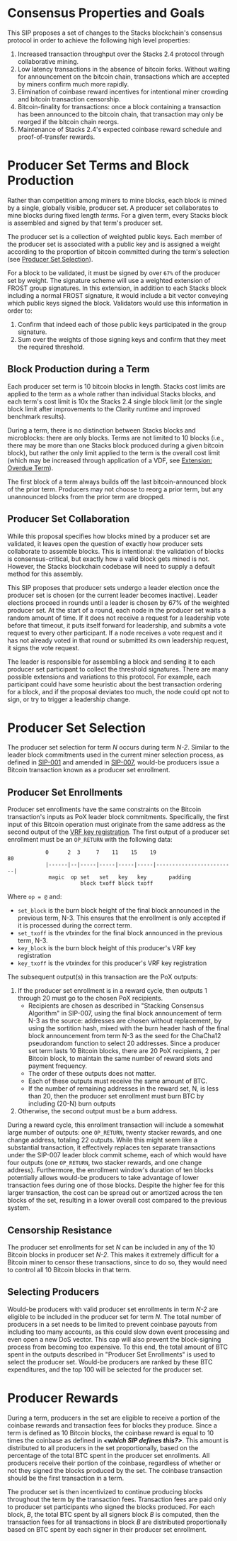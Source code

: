 # Consensus Properties and Goals

This SIP proposes a set of changes to the Stacks blockchain's consensus protocol
in order to achieve the following high level properties:

1. Increased transaction throughput over the Stacks 2.4 protocol through
   collaborative mining.
2. Low latency transactions in the absence of bitcoin forks. Without waiting for
   announcement on the bitcoin chain, transactions which are accepted by miners
   confirm much more rapidly.
3. Elimination of coinbase reward incentives for intentional miner crowding and
   bitcoin transaction censorship.
4. Bitcoin-finality for transactions: once a block containing a transaction has
   been announced to the bitcoin chain, that transaction may only be reorged if
   the bitcoin chain reorgs.
5. Maintenance of Stacks 2.4's expected coinbase reward schedule and
   proof-of-transfer rewards.

# Producer Set Terms and Block Production

Rather than competition among miners to mine blocks, each block is mined by a
single, globally visible, producer set. A producer set collaborates to mine
blocks during fixed length _terms_. For a given term, every Stacks block is
assembled and signed by that term's producer set.

The producer set is a collection of weighted public keys. Each member of the
producer set is associated with a public key and is assigned a weight according
to the proportion of bitcoin committed during the term's selection (see
[Producer Set Selection](#producer-set-selection)).

For a block to be validated, it must be signed by over `67%` of the producer set
by weight. The signature scheme will use a weighted extension of FROST group
signatures. In this extension, in addition to each Stacks block including a
normal FROST signature, it would include a bit vector conveying which public
keys signed the block. Validators would use this information in order to:

1. Confirm that indeed each of those public keys participated in the group
   signature.
2. Sum over the weights of those signing keys and confirm that they meet the
   required threshold.

## Block Production during a Term

Each producer set term is 10 bitcoin blocks in length. Stacks cost limits are
applied to the term as a whole rather than individual Stacks blocks, and each
term's cost limit is 10x the Stacks 2.4 single block limit (or the single block
limit after improvements to the Clarity runtime and improved benchmark results).

During a term, there is no distinction between Stacks blocks and microblocks:
there are only blocks. Terms are not limited to 10 blocks (i.e., there may be
more than one Stacks block produced during a given bitcoin block), but rather
the only limit applied to the term is the overall cost limit (which may be
increased through application of a VDF, see
[Extension: Overdue Term](#overdue-terms)).

The first block of a term always builds off the last bitcoin-announced block of
the prior term. Producers may not choose to reorg a prior term, but any
unannounced blocks from the prior term are dropped.

## Producer Set Collaboration

While this proposal specifies how blocks mined by a producer set are validated,
it leaves open the question of exactly how producer sets collaborate to assemble
blocks. This is intentional: the validation of blocks is consensus-critical, but
exactly how a valid block gets mined is not. However, the Stacks blockchain
codebase will need to supply a default method for this assembly.

This SIP proposes that producer sets undergo a leader election once the producer
set is chosen (or the current leader becomes inactive). Leader elections proceed
in rounds until a leader is chosen by 67% of the weighted producer set. At the
start of a round, each node in the producer set waits a random amount of time.
If it does not receive a request for a leadership vote before that timeout, it
puts itself forward for leadership, and submits a vote request to every other
participant. If a node receives a vote request and it has not already voted in
that round or submitted its own leadership request, it signs the vote request.

The leader is responsible for assembling a block and sending it to each producer
set participant to collect the threshold signatures. There are many possible
extensions and variations to this protocol. For example, each participant could
have some heuristic about the best transaction ordering for a block, and if the
proposal deviates too much, the node could opt not to sign, or try to trigger a
leadership change.

# Producer Set Selection

The producer set selection for term _N_ occurs during term _N-2_. Similar to the
leader block commitments used in the current miner selection process, as defined
in
[SIP-001](https://github.com/stacksgov/sips/blob/main/sips/sip-001/sip-001-burn-election.md)
and amended in
[SIP-007](https://github.com/stacksgov/sips/blob/main/sips/sip-007/sip-007-stacking-consensus.md),
would-be producers issue a Bitcoin transaction known as a producer set enrollment.

## Producer Set Enrollments

Producer set enrollments have the same constraints on the Bitcoin transaction's
inputs as PoX leader block commitments. Specifically, the first input of this
Bitcoin operation must originate from the same address as the second output of
the
[VRF key registration](https://github.com/stacksgov/sips/blob/main/sips/sip-001/sip-001-burn-election.md#leader-vrf-key-registrations).
The first output of a producer set enrollment must be an `OP_RETURN` with the
following data:

```
            0      2  3     7    11    15    19                         80
            |------|--|-----|-----|-----|-----|-------------------------|
             magic  op set   set   key   key       padding
                       block txoff block txoff
```

Where `op = @` and:

- `set_block` is the burn block height of the final block announced in the
  previous term, N-3. This ensures that the enrollment is only accepted if it is
  processed during the correct term.
- `set_txoff` is the vtxindex for the final block announced in the previous
  term, N-3.
- `key_block` is the burn block height of this producer's VRF key registration
- `key_txoff` is the vtxindex for this producer's VRF key registration

The subsequent output(s) in this transaction are the PoX outputs:

1. If the producer set enrollment is in a reward cycle, then outputs 1 through
   20 must go to the chosen PoX recipients.
   - Recipients are chosen as described in "Stacking Consensus Algorithm" in
     SIP-007, using the final block announcement of term N-3 as the source:
     addresses are chosen without replacement, by using the sortition hash,
     mixed with the burn header hash of the final block announcement from term
     N-3 as the seed for the ChaCha12 pseudorandom function to select 20
     addresses. Since a producer set term lasts 10 Bitcoin blocks, there are 20
     PoX recipients, 2 per Bitcoin block, to maintain the same number of reward
     slots and payment frequency.
   - The order of these outputs does not matter.
   - Each of these outputs must receive the same amount of BTC.
   - If the number of remaining addresses in the reward set, N, is less than 20,
     then the producer set enrollment must burn BTC by including (20-N) burn
     outputs
2. Otherwise, the second output must be a burn address.

During a reward cycle, this enrollment transaction will include a somewhat large
number of outputs: one `OP_RETURN`, twenty stacker rewards, and one change
address, totaling 22 outputs. While this might seem like a substantial
transaction, it effectively replaces ten separate transactions under the SIP-007
leader block commit scheme, each of which would have four outputs (one
`OP_RETURN`, two stacker rewards, and one change address). Furthermore, the
enrollment window's duration of ten blocks potentially allows would-be producers
to take advantage of lower transaction fees during one of those blocks. Despite
the higher fee for this larger transaction, the cost can be spread out or
amortized across the ten blocks of the set, resulting in a lower overall cost
compared to the previous system.

## Censorship Resistance

The producer set enrollments for set _N_ can be included in any of the 10
Bitcoin blocks in producer set _N-2_. This makes it extremely difficult for a
Bitcoin miner to censor these transactions, since to do so, they would need to
control all 10 Bitcoin blocks in that term.

## Selecting Producers

Would-be producers with valid producer set enrollments in term _N-2_ are
eligible to be included in the producer set for term _N_. The total number of
producers in a set needs to be limited to prevent coinbase payouts from
including too many accounts, as this could slow down event processing and even
open a new DoS vector. This cap will also prevent the block-signing process from
becoming too expensive. To this end, the total amount of BTC spent in the
outputs described in "Producer Set Enrollments" is used to select the producer
set. Would-be producers are ranked by these BTC expenditures, and the top 100
will be selected for the producer set.

# Producer Rewards

During a term, producers in the set are eligible to receive a portion of the
coinbase rewards and transaction fees for blocks they produce. Since a term is
defined as 10 Bitcoin blocks, the coinbase reward is equal to 10 times the
coinbase as defined in **_<which SIP defines this?>_**. This amount is
distributed to all producers in the set proportionally, based on the percentage
of the total BTC spent in the producer set enrollments. All producers receive
their portion of the coinbase, regardless of whether or not they signed the
blocks produced by the set. The coinbase transaction should be the first
transaction in a term.

The producer set is then incentivized to continue producing blocks throughout
the term by the transaction fees. Transaction fees are paid only to producer set
participants who signed the blocks produced. For each block, _B_, the total BTC
spent by all signers block _B_ is computed, then the transaction fees for all
transactions in block _B_ are distributed proportionally based on BTC spent by
each signer in their producer set enrollment.
